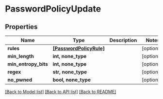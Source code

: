 # PasswordPolicyUpdate


## Properties

Name | Type | Description | Notes
------------ | ------------- | ------------- | -------------
**rules** | [**[PasswordPolicyRule]**](PasswordPolicyRule.md) |  | [optional] 
**min_length** | **int, none_type** |  | [optional] 
**min_entropy_bits** | **int, none_type** |  | [optional] 
**regex** | **str, none_type** |  | [optional] 
**no_pwned** | **bool, none_type** |  | [optional] 

[[Back to Model list]](../#documentation-for-models) [[Back to API list]](../#documentation-for-api-endpoints) [[Back to README]](../)


